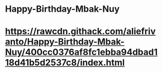 # Happy-Birthday-Mbak-Nuy
# https://rawcdn.githack.com/aliefrivanto/Happy-Birthday-Mbak-Nuy/400cc0376af8fc1ebba94dbad118d41b5d2537c8/index.html

